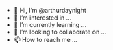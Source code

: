 - 👋 Hi, I’m @arthurdaynight
- 👀 I’m interested in ...
- 🌱 I’m currently learning ...
- 💞️ I’m looking to collaborate on ...
- 📫 How to reach me ...

<!---
arthurdaynight/arthurdaynight is a ✨ special ✨ repository because its `README.md` (this file) appears on your GitHub profile.
You can click the Preview link to take a look at your changes.
--->

